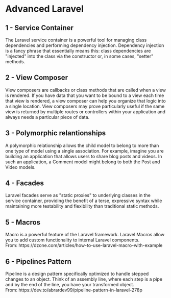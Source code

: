 # Advanced Laravel

## 1 - Service Container

<p>
The Laravel service container is a powerful tool for managing class dependencies and performing dependency injection. Dependency injection is a fancy phrase that essentially means this: class dependencies are "injected" into the class via the constructor or, in some cases, "setter" methods.
</p>

## 2 - View Composer

<p>
View composers are callbacks or class methods that are called when a view is rendered. If you have data that you want to be bound to a view each time that view is rendered, a view composer can help you organize that logic into a single location. View composers may prove particularly useful if the same view is returned by multiple routes or controllers within your application and always needs a particular piece of data.
</p>

## 3 - Polymorphic relantionships

<p>
A polymorphic relationship allows the child model to belong to more than one type of model using a single association. For example, imagine you are building an application that allows users to share blog posts and videos. In such an application, a Comment model might belong to both the Post and Video models.
</p>

## 4 - Facades

<p>
Laravel facades serve as "static proxies" to underlying classes in the service container, providing the benefit of a terse, expressive syntax while maintaining more testability and flexibility than traditional static methods.
</p>

## 5 - Macros

<p>
Macro is a powerful feature of the Laravel framework. Laravel Macros allow you to add custom functionality to internal Laravel components. <br>
From: https://dzone.com/articles/how-to-use-laravel-macro-with-example
</p>


## 6 - Pipelines Pattern

<p>
Pipeline is a design pattern specifically optimized to handle stepped changes to an object. Think of an assembly line, where each step is a pipe and by the end of the line, you have your transformed object. <br>
From: https://dev.to/abrardev99/pipeline-pattern-in-laravel-278p
</p>